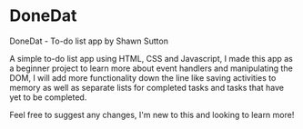# DoneDat
DoneDat - To-do list app by Shawn Sutton

A simple to-do list app using HTML, CSS and Javascript, I made this app as a beginner project to learn more about event handlers and manipulating the DOM, I will add more functionality down the line like saving activities to memory as well as separate lists for completed tasks and tasks that have yet to be completed.

Feel free to suggest any changes, I'm new to this and looking to learn more!
